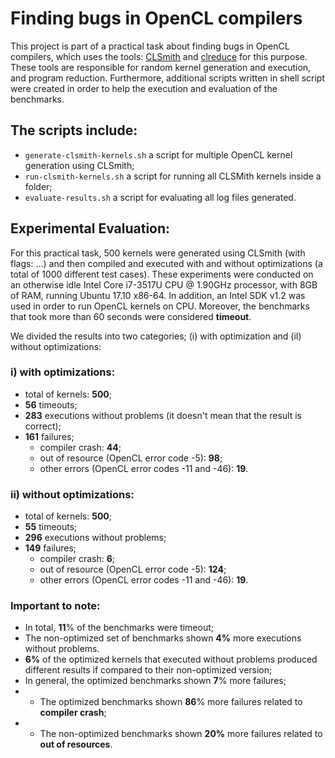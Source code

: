 # Finding bugs in OpenCL compilers

This project is part of a practical task about finding bugs in OpenCL compilers, which uses the tools: [CLSmith](https://github.com/ChrisLidbury/CLSmith) and [clreduce](https://github.com/mpflanzer/clreduce) for this purpose. These tools are responsible for random kernel generation and execution, and program reduction. Furthermore, additional scripts written in shell script were created in order to help the execution and evaluation of the benchmarks.

## The scripts include:

* `generate-clsmith-kernels.sh` a script for multiple OpenCL kernel generation using CLSmith;
* `run-clsmith-kernels.sh` a script for running all CLSMith kernels inside a folder;
* `evaluate-results.sh` a script for evaluating all log files generated.

## Experimental Evaluation:

For this practical task, 500 kernels were generated using CLSmith (with flags: ...) and then compiled and executed with and without optimizations (a total of 1000 different test cases). These experiments were conducted on an otherwise idle Intel Core i7-3517U CPU @ 1.90GHz processor, with 8GB of RAM, running Ubuntu 17.10 x86-64. In addition, an Intel SDK v1.2 was used in order to run OpenCL kernels on CPU. Moreover, the benchmarks that took more than 60 seconds were considered **timeout**.

We divided the results into two categories; (i) with optimization and (iI) without optimizations:

### i) with optimizations:

* total of kernels: **500**;
* **56** timeouts;
* **283** executions without problems (it doesn't mean that the result is correct);
* **161** failures;
  * compiler crash: **44**;
  * out of resource (OpenCL error code -5): **98**;
  * other errors (OpenCL error codes -11 and -46): **19**.

### ii) without optimizations:

* total of kernels: **500**;
* **55** timeouts;
* **296** executions without problems;
* **149** failures;
  * compiler crash: **6**;
  * out of resource (OpenCL error code -5): **124**;
  * other errors (OpenCL error codes -11 and -46): **19**.

### Important to note:

* In total, **11**% of the benchmarks were timeout;
* The non-optimized set of benchmarks shown **4%** more executions without problems.
* **6%** of the optimized kernels that executed without problems produced different results if compared to their non-optimized version;
* In general, the optimized benchmarks shown **7**% more failures;
* * The optimized benchmarks shown **86**% more failures related to **compiler crash**;
* * The non-optimized benchmarks shown **20%** more failures related to **out of resources**.
